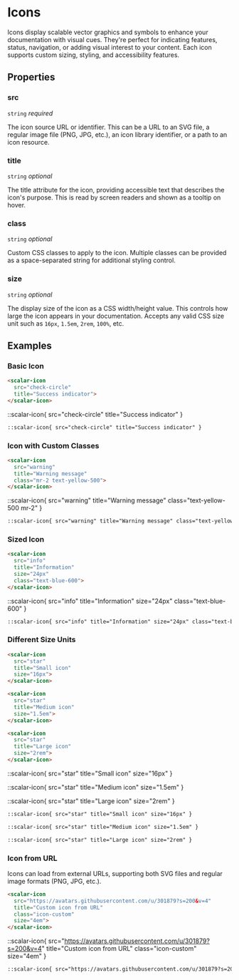 # Icons

Icons display scalable vector graphics and symbols to enhance your documentation with visual cues. They're perfect for indicating features, status, navigation, or adding visual interest to your content. Each icon supports custom sizing, styling, and accessibility features.

## Properties

### src

`string` _required_

The icon source URL or identifier. This can be a URL to an SVG file, a regular image file (PNG, JPG, etc.), an icon library identifier, or a path to an icon resource.

### title

`string` _optional_

The title attribute for the icon, providing accessible text that describes the icon's purpose. This is read by screen readers and shown as a tooltip on hover.

### class

`string` _optional_

Custom CSS classes to apply to the icon. Multiple classes can be provided as a space-separated string for additional styling control.

### size

`string` _optional_

The display size of the icon as a CSS width/height value. This controls how large the icon appears in your documentation. Accepts any valid CSS size unit such as `16px`, `1.5em`, `2rem`, `100%`, etc.

## Examples

### Basic Icon

<scalar-tabs>
<scalar-tab title="Custom HTML">

<scalar-icon
  src="check-circle"
  title="Success indicator">
</scalar-icon>

```html
<scalar-icon
  src="check-circle"
  title="Success indicator">
</scalar-icon>
```

</scalar-tab>

<scalar-tab title="Directive">

::scalar-icon{ src="check-circle" title="Success indicator" }

```markdown
::scalar-icon{ src="check-circle" title="Success indicator" }
```

</scalar-tab>
</scalar-tabs>

### Icon with Custom Classes

<scalar-tabs>
<scalar-tab title="Custom HTML">

<scalar-icon
  src="warning"
  title="Warning message"
  class="text-yellow-500 mr-2">
</scalar-icon>

```html
<scalar-icon
  src="warning"
  title="Warning message"
  class="mr-2 text-yellow-500">
</scalar-icon>
```

</scalar-tab>

<scalar-tab title="Directive">

::scalar-icon{ src="warning" title="Warning message" class="text-yellow-500 mr-2" }

```markdown
::scalar-icon{ src="warning" title="Warning message" class="text-yellow-500 mr-2" }
```

</scalar-tab>
</scalar-tabs>

### Sized Icon

<scalar-tabs>
<scalar-tab title="Custom HTML">

<scalar-icon
  src="info"
  title="Information"
  size="24px"
  class="text-blue-600">
</scalar-icon>

```html
<scalar-icon
  src="info"
  title="Information"
  size="24px"
  class="text-blue-600">
</scalar-icon>
```

</scalar-tab>

<scalar-tab title="Directive">

::scalar-icon{ src="info" title="Information" size="24px" class="text-blue-600" }

```markdown
::scalar-icon{ src="info" title="Information" size="24px" class="text-blue-600" }
```

</scalar-tab>
</scalar-tabs>

### Different Size Units

<scalar-tabs>
<scalar-tab title="Custom HTML">

<scalar-icon
  src="star"
  title="Small icon"
  size="16px">
</scalar-icon>

<scalar-icon
  src="star"
  title="Medium icon"
  size="1.5em">
</scalar-icon>

<scalar-icon
  src="star"
  title="Large icon"
  size="2rem">
</scalar-icon>

```html
<scalar-icon
  src="star"
  title="Small icon"
  size="16px">
</scalar-icon>

<scalar-icon
  src="star"
  title="Medium icon"
  size="1.5em">
</scalar-icon>

<scalar-icon
  src="star"
  title="Large icon"
  size="2rem">
</scalar-icon>
```

</scalar-tab>

<scalar-tab title="Directive">

::scalar-icon{ src="star" title="Small icon" size="16px" }

::scalar-icon{ src="star" title="Medium icon" size="1.5em" }

::scalar-icon{ src="star" title="Large icon" size="2rem" }

```markdown
::scalar-icon{ src="star" title="Small icon" size="16px" }

::scalar-icon{ src="star" title="Medium icon" size="1.5em" }

::scalar-icon{ src="star" title="Large icon" size="2rem" }
```

</scalar-tab>
</scalar-tabs>

### Icon from URL

Icons can load from external URLs, supporting both SVG files and regular image formats (PNG, JPG, etc.).

<scalar-tabs>
<scalar-tab title="Custom HTML">

<scalar-icon
  src="https://avatars.githubusercontent.com/u/301879?s=200&v=4"
  title="Custom icon from URL"
  class="icon-custom"
  size="4em">
</scalar-icon>

```html
<scalar-icon
  src="https://avatars.githubusercontent.com/u/301879?s=200&v=4"
  title="Custom icon from URL"
  class="icon-custom"
  size="4em">
</scalar-icon>
```

</scalar-tab>

<scalar-tab title="Directive">

::scalar-icon{ src="https://avatars.githubusercontent.com/u/301879?s=200&v=4" title="Custom icon from URL" class="icon-custom" size="4em" }

```markdown
::scalar-icon{ src="https://avatars.githubusercontent.com/u/301879?s=200&v=4" title="Custom icon from URL" class="icon-custom" size="4em" }
```

</scalar-tab>
</scalar-tabs>
